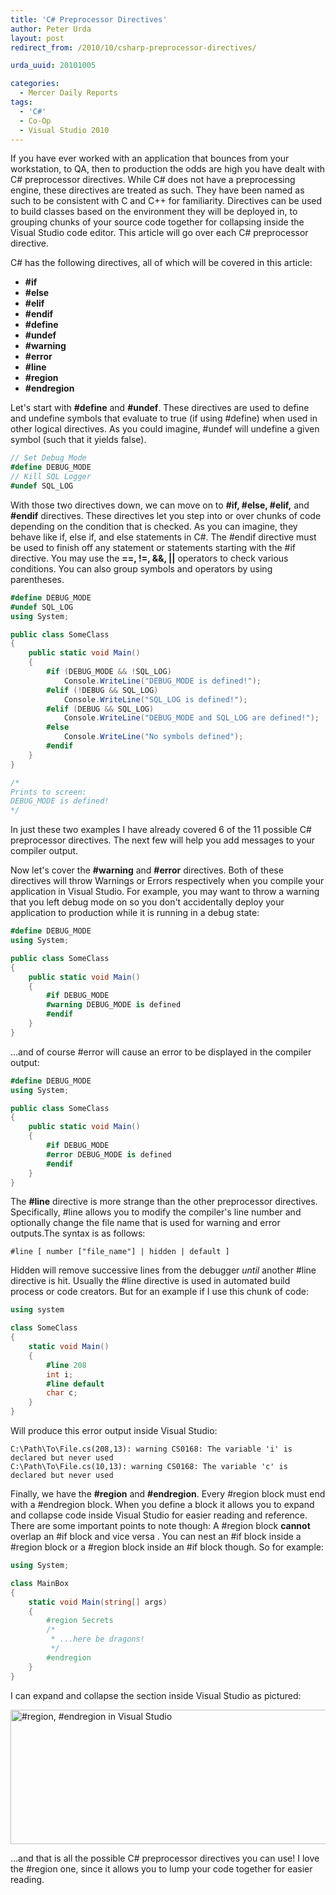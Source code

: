```yaml
---
title: 'C# Preprocessor Directives'
author: Peter Urda
layout: post
redirect_from: /2010/10/csharp-preprocessor-directives/

urda_uuid: 20101005

categories:
  - Mercer Daily Reports
tags:
  - 'C#'
  - Co-Op
  - Visual Studio 2010
---
```


If you have ever worked with an application that bounces from your workstation, to QA, then to production the odds are high you have dealt with C# preprocessor directives. While C# does not have a preprocessing engine, these directives are treated as such. They have been named as such to be consistent with C and C++ for familiarity. Directives can be used to build classes based on the environment they will be deployed in, to grouping chunks of your source code together for collapsing inside the Visual Studio code editor. This article will go over each C# preprocessor directive.

C# has the following directives, all of which will be covered in this article:

  * **#if**
  * **#else**
  * **#elif**
  * **#endif**
  * **#define**
  * **#undef**
  * **#warning**
  * **#error**
  * **#line**
  * **#region**
  * **#endregion**

Let's start with **#define** and **#undef**. These directives are used to define and undefine symbols that evaluate to true (if using #define) when used in other logical directives. As you could imagine, #undef will undefine a given symbol (such that it yields false).

```csharp
// Set Debug Mode
#define DEBUG_MODE
// Kill SQL Logger
#undef SQL_LOG
```

With those two directives down, we can move on to **#if, #else, #elif,** and **#endif** directives. These directives let you step into or over chunks of code depending on the condition that is checked. As you can imagine, they behave like if, else if, and else statements in C#. The #endif directive must be used to finish off any statement or statements starting with the #if directive. You may use the **==, !=, &&, ||** operators to check various conditions. You can also group symbols and operators by using parentheses.

```csharp
#define DEBUG_MODE
#undef SQL_LOG
using System;

public class SomeClass
{
    public static void Main()
    {
        #if (DEBUG_MODE && !SQL_LOG)
            Console.WriteLine("DEBUG_MODE is defined!");
        #elif (!DEBUG && SQL_LOG)
            Console.WriteLine("SQL_LOG is defined!");
        #elif (DEBUG && SQL_LOG)
            Console.WriteLine("DEBUG_MODE and SQL_LOG are defined!");
        #else
            Console.WriteLine("No symbols defined");
        #endif
    }
}

/*
Prints to screen:
DEBUG_MODE is defined!
*/
```

In just these two examples I have already covered 6 of the 11 possible C# preprocessor directives. The next few will help you add messages to your compiler output.

Now let's cover the **#warning** and **#error** directives. Both of these directives will throw Warnings or Errors respectively when you compile your application in Visual Studio. For example, you may want to throw a warning that you left debug mode on so you don't accidentally deploy your application to production while it is running in a debug state:

```csharp
#define DEBUG_MODE
using System;

public class SomeClass
{
    public static void Main()
    {
        #if DEBUG_MODE
        #warning DEBUG_MODE is defined
        #endif
    }
}
```

...and of course #error will cause an error to be displayed in the compiler output:

```csharp
#define DEBUG_MODE
using System;

public class SomeClass
{
    public static void Main()
    {
        #if DEBUG_MODE
        #error DEBUG_MODE is defined
        #endif
    }
}
```

The **#line** directive is more strange than the other preprocessor directives. Specifically, #line allows you to modify the compiler's line number and optionally change the file name that is used for warning and error outputs.The syntax is as follows:

```
#line [ number ["file_name"] | hidden | default ]
```

Hidden will remove successive lines from the debugger *until* another #line directive is hit. Usually the #line directive is used in automated build process or code creators. But for an example if I use this chunk of code:

```csharp
using system

class SomeClass
{
    static void Main()
    {
        #line 208
        int i;
        #line default
        char c;
    }
}
```

Will produce this error output inside Visual Studio:

```
C:\Path\To\File.cs(208,13): warning CS0168: The variable 'i' is declared but never used
C:\Path\To\File.cs(10,13): warning CS0168: The variable 'c' is declared but never used
```

Finally, we have the **#region** and **#endregion**. Every #region block must end with a #endregion block. When you define a block it allows you to expand and collapse code inside Visual Studio for easier reading and reference. There are some important points to note though: A #region block **cannot** overlap an #if block and vice versa . You can nest an #if block inside a #region block or a #region block inside an #if block though. So for example:

```csharp
using System;

class MainBox
{
    static void Main(string[] args)
    {
        #region Secrets
        /*
         * ...here be dragons!
         */
        #endregion
    }
}
```

I can expand and collapse the section inside Visual Studio as pictured:

<img class="aligncenter size-full wp-image-984" title="#region in Visual Studio" src="http://www.peter-urda.com/wp/wp-content/uploads/2010/10/Collapse.png" alt="#region, #endregion in Visual Studio" width="602" height="215" />

...and that is all the possible C# preprocessor directives you can use! I love the #region one, since it allows you to lump your code together for easier reading.
